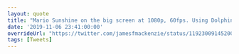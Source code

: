 ```yaml
---
layout: quote
title: "Mario Sunshine on the big screen at 1080p, 60fps. Using Dolphin Emulator, NVIDIA GameStream, Apple TV and Moonlight. Plays great! Super smooth, no apparent latency. Will get my whole #Gamecube catalog on here."
date: '2019-11-06 23:41:00:00'
overrideUrl: "https://twitter.com/jamesfmackenzie/status/1192300914520068096?s=21"
tags: [Tweets]
---
```

